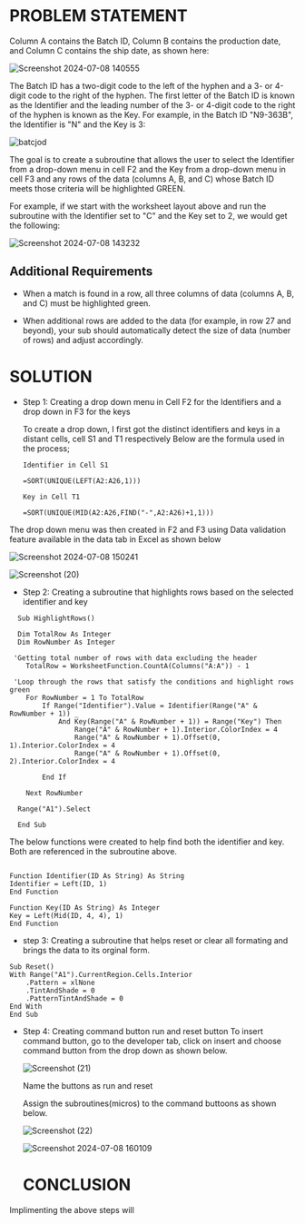 # PROBLEM STATEMENT

Column A contains the Batch ID, Column B contains the production date, and Column C contains the ship date, as shown here:

![Screenshot 2024-07-08 140555](https://github.com/dannieRope/-Highlight-Rows-based-on-selected-Batch-ID-VBA-Project/assets/132214828/a8b41428-c848-46e3-a9af-7d97a55cc10d)

The Batch ID has a two-digit code to the left of the hyphen and a 3- or 4-digit code to the right of the hyphen.  The first letter of the Batch ID is known as the Identifier and the leading number of the 3- or 4-digit code to the right of the hyphen is known as the Key.  For example, in the Batch ID "N9-363B", the Identifier is "N" and the Key is 3:

![batcjod](https://github.com/dannieRope/-Highlight-Rows-based-on-selected-Batch-ID-VBA-Project/assets/132214828/be3241f0-540b-4d58-9f48-833ac17031be)

The goal is to create a subroutine that allows the user to select the Identifier from a drop-down menu in cell F2 and the Key from a drop-down menu in cell F3  and any rows of the data (columns A, B, and C) whose Batch ID meets those criteria will be highlighted GREEN.

For example, if we start with the worksheet layout above and run the subroutine with the Identifier set to "C" and the Key set to 2, we would get the following:

![Screenshot 2024-07-08 143232](https://github.com/dannieRope/-Highlight-Rows-based-on-selected-Batch-ID-VBA-Project/assets/132214828/575cfb9a-431d-4ca2-819e-32e1e2602818)

## Additional Requirements
- When a match is found in a row, all three columns of data (columns A, B, and C) must be highlighted green.

- When additional rows are added to the data (for example, in row 27 and beyond), your sub should automatically detect the size of data (number of rows) and adjust accordingly.

# SOLUTION 

- Step 1: Creating a drop down menu in Cell F2 for the Identifiers and a drop down in F3 for the keys
  
  To create a drop down, I first got the distinct identifiers and keys in a distant cells, cell S1 and T1 respectively
  Below are the formula used in the process;
  
  ```
  Identifier in Cell S1
  
  =SORT(UNIQUE(LEFT(A2:A26,1)))
  ```
  ```
  Key in Cell T1
  
  =SORT(UNIQUE(MID(A2:A26,FIND("-",A2:A26)+1,1)))
  ```
 The drop down menu was then created in F2 and F3 using Data validation feature available in the data tab in Excel as shown below

 ![Screenshot 2024-07-08 150241](https://github.com/dannieRope/-Highlight-Rows-based-on-selected-Batch-ID-VBA-Project/assets/132214828/9d2e2171-baf6-4f7f-95d2-0aeb9b0b82c5)

 ![Screenshot (20)](https://github.com/dannieRope/-Highlight-Rows-based-on-selected-Batch-ID-VBA-Project/assets/132214828/f2b0c6bf-a5fd-4cd9-972e-622692b6b00d)

- Step 2: Creating a subroutine that highlights rows based on the selected identifier and key

```vba
  Sub HighlightRows()

  Dim TotalRow As Integer
  Dim RowNumber As Integer

 'Getting total number of rows with data excluding the header
    TotalRow = WorksheetFunction.CountA(Columns("A:A")) - 1
    
 'Loop through the rows that satisfy the conditions and highlight rows green
    For RowNumber = 1 To TotalRow
        If Range("Identifier").Value = Identifier(Range("A" & RowNumber + 1)) _
            And Key(Range("A" & RowNumber + 1)) = Range("Key") Then
                Range("A" & RowNumber + 1).Interior.ColorIndex = 4
                Range("A" & RowNumber + 1).Offset(0, 1).Interior.ColorIndex = 4
                Range("A" & RowNumber + 1).Offset(0, 2).Interior.ColorIndex = 4
                  
        End If
        
    Next RowNumber
    
  Range("A1").Select

  End Sub
  ```

The below functions were created to help find both the identifier and key. Both are referenced in the subroutine above. 

```vba

Function Identifier(ID As String) As String
Identifier = Left(ID, 1)
End Function
```

```vba
Function Key(ID As String) As Integer
Key = Left(Mid(ID, 4, 4), 1)
End Function
```

- step 3: Creating a subroutine that helps reset or clear all formating and brings the data to its orginal form.

```vba
Sub Reset()
With Range("A1").CurrentRegion.Cells.Interior
    .Pattern = xlNone
    .TintAndShade = 0
    .PatternTintAndShade = 0
End With
End Sub
```
- Step 4: Creating command button run and reset button
  To insert command button, go to the developer tab, click on insert and choose command button from the drop down as shown below.

  ![Screenshot (21)](https://github.com/dannieRope/-Highlight-Rows-based-on-selected-Batch-ID-VBA-Project/assets/132214828/75b44533-5b0f-4432-9aa6-a086723891f9)

  Name the buttons as run and reset

  Assign the subroutines(micros) to the command buttoons as shown below.

  ![Screenshot (22)](https://github.com/dannieRope/-Highlight-Rows-based-on-selected-Batch-ID-VBA-Project/assets/132214828/d8c99b17-5cd7-43fd-92ac-5af99a118e8e)

  ![Screenshot 2024-07-08 160109](https://github.com/dannieRope/-Highlight-Rows-based-on-selected-Batch-ID-VBA-Project/assets/132214828/275d0cca-fd5d-4d19-b352-a80698ec8f06)

  # CONCLUSION
Implimenting the above steps will 


  






